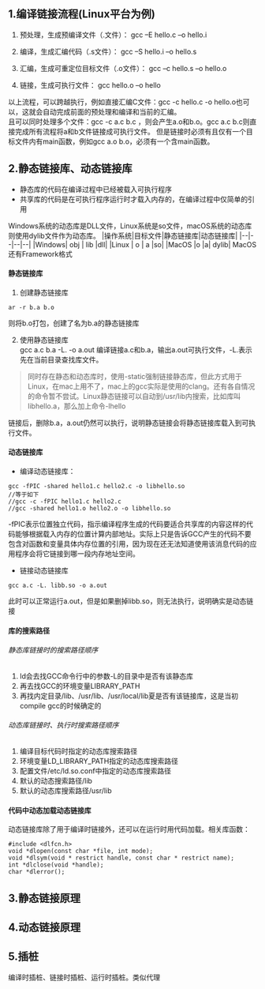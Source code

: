 ## 1.编译链接流程(Linux平台为例)
1. 预处理，生成预编译文件（.文件）：
    gcc –E hello.c –o hello.i

2. 编译，生成汇编代码（.s文件）：
    gcc –S hello.i –o hello.s

3. 汇编，生成可重定位目标文件（.o文件）：
    gcc –c hello.s –o hello.o

4. 链接，生成可执行文件：
    gcc hello.o –o hello

以上流程，可以跨越执行，例如直接汇编C文件：gcc -c hello.c -o hello.o也可以，这就会自动完成前面的预处理和编译和当前的汇编。  
且可以同时处理多个文件：gcc -c a.c b.c ，则会产生a.o和b.o。gcc a.c b.c则直接完成所有流程将a和b文件链接成可执行文件。
但是链接时必须有且仅有一个目标文件内有main函数，例如gcc a.o b.o，必须有一个含main函数。

## 2.静态链接库、动态链接库
* 静态库的代码在编译过程中已经被载入可执行程序
* 共享库的代码是在可执行程序运行时才载入内存的，在编译过程中仅简单的引用

Windows系统的动态库是DLL文件，Linux系统是so文件，macOS系统的动态库则使用dylib文件作为动态库。
|操作系统|目标文件|静态链接库|动态链接库|
|--|--|--|--|
|Windows| obj | lib |dll|
|Linux | o | a |so|
|MacOS |o |a| dylib|
MacOS还有Framework格式

#### 静态链接库
1. 创建静态链接库  
```
ar -r b.a b.o
```
则将b.o打包，创建了名为b.a的静态链接库

2. 使用静态链接库  
gcc a.c b.a -L. -o a.out
编译链接a.c和b.a，输出a.out可执行文件，-L.表示先在当前目录查找库文件。
> 同时存在静态和动态库时，使用-static强制链接静态库，但此方式用于Linux，在mac上用不了，mac上的gcc实际是使用的clang。还有各自情况的命令暂不尝试。Linux静态链接可以自动到/usr/lib内搜索，比如库叫libhello.a，那么加上命令-lhello

链接后，删除b.a，a.out仍然可以执行，说明静态链接会将静态链接库载入到可执行文件。

#### 动态链接库
* 编译动态链接库：
```
gcc -fPIC -shared hello1.c hello2.c -o libhello.so
//等于如下
//gcc -c -fPIC hello1.c hello2.c
//gcc -shared hello1.o hello2.o -o libhello.so
```
-fPIC表示位置独立代码，指示编译程序生成的代码要适合共享库的内容这样的代码能够根据载入内存的位置计算内部地址。实际上只是告诉GCC产生的代码不要包含对函数和变量具体内存位置的引用，因为现在还无法知道使用该消息代码的应用程序会将它链接到哪一段内存地址空间。


* 链接动态链接库
```
gcc a.c -L. libb.so -o a.out
```
此时可以正常运行a.out，但是如果删掉libb.so，则无法执行，说明确实是动态链接

#### 库的搜索路径

###### 静态库链接时的搜索路径顺序
1. ld会去找GCC命令行中的参数-L的目录中是否有该静态库
2. 再去找GCC的环境变量LIBRARY_PATH
3. 再找内定目录/lib、/usr/lib、/usr/local/lib夏是否有该链接库，这是当初compile gcc的时候确定的

###### 动态库链接时、执行时搜索路径顺序
1. 编译目标代码时指定的动态库搜索路径
2. 环境变量LD_LIBRARY_PATH指定的动态库搜索路径
3. 配置文件/etc/ld.so.conf中指定的动态库搜索路径
4. 默认的动态搜索路径/lib
5. 默认的动态库搜索路径/usr/lib

#### 代码中动态加载动态链接库
动态链接库除了用于编译时链接外，还可以在运行时用代码加载。相关库函数：
```
#include <dlfcn.h>
void *dlopen(const char *file, int mode);
void *dlsym(void * restrict handle, const char * restrict name);
int *dlclose(void *handle);
char *dlerror();
```

## 3.静态链接原理

## 4.动态链接原理

## 5.插桩
编译时插桩、链接时插桩、运行时插桩。类似代理